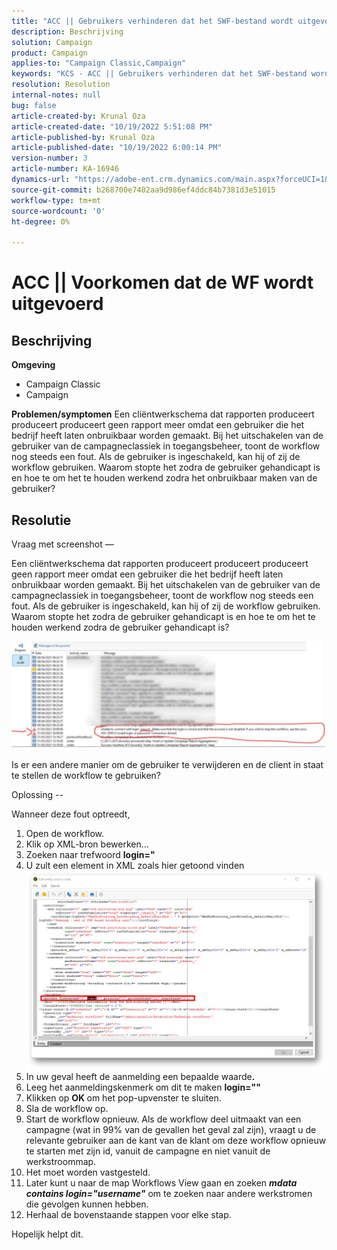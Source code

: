 ```yaml
---
title: "ACC || Gebruikers verhinderen dat het SWF-bestand wordt uitgevoerd"
description: Beschrijving
solution: Campaign
product: Campaign
applies-to: "Campaign Classic,Campaign"
keywords: "KCS - ACC || Gebruikers verhinderen dat het SWF-bestand wordt uitgevoerd"
resolution: Resolution
internal-notes: null
bug: false
article-created-by: Krunal Oza
article-created-date: "10/19/2022 5:51:08 PM"
article-published-by: Krunal Oza
article-published-date: "10/19/2022 6:00:14 PM"
version-number: 3
article-number: KA-16946
dynamics-url: "https://adobe-ent.crm.dynamics.com/main.aspx?forceUCI=1&pagetype=entityrecord&etn=knowledgearticle&id=1341eb95-d64f-ed11-bba2-00224808679b"
source-git-commit: b268700e7402aa9d986ef4ddc84b7381d3e51015
workflow-type: tm+mt
source-wordcount: '0'
ht-degree: 0%

---
```


# ACC || Voorkomen dat de WF wordt uitgevoerd

## Beschrijving

<b>Omgeving</b>
- Campaign Classic
- Campaign



<b>Problemen/symptomen</b>
Een cliëntwerkschema dat rapporten produceert produceert produceert geen rapport meer omdat een gebruiker die het bedrijf heeft laten onbruikbaar worden gemaakt. Bij het uitschakelen van de gebruiker van de campagneclassiek in toegangsbeheer, toont de workflow nog steeds een fout. Als de gebruiker is ingeschakeld, kan hij of zij de workflow gebruiken. Waarom stopte het zodra de gebruiker gehandicapt is en hoe te om het te houden werkend zodra het onbruikbaar maken van de gebruiker?


## Resolutie


Vraag met screenshot —



Een cliëntwerkschema dat rapporten produceert produceert produceert geen rapport meer omdat een gebruiker die het bedrijf heeft laten onbruikbaar worden gemaakt. Bij het uitschakelen van de gebruiker van de campagneclassiek in toegangsbeheer, toont de workflow nog steeds een fout. Als de gebruiker is ingeschakeld, kan hij of zij de workflow gebruiken. Waarom stopte het zodra de gebruiker gehandicapt is en hoe te om het te houden werkend zodra de gebruiker gehandicapt is?

![](assets/178d95b7-4dd0-ec11-a7b5-00224809c556.png)

Is er een andere manier om de gebruiker te verwijderen en de client in staat te stellen de workflow te gebruiken?





Oplossing --

Wanneer deze fout optreedt,

1. Open de workflow.
2. Klik op XML-bron bewerken...
3. Zoeken naar trefwoord <b>login=&quot;</b>
4. U zult een element in XML zoals hier getoond vinden![](assets/dee6636f-799e-eb11-b1ac-000d3a368466.png)
5. In uw geval heeft de aanmelding een bepaalde waarde<b>.</b>
6. Leeg het aanmeldingskenmerk om dit te maken <b>login=&quot;&quot;</b>
7. Klikken op <b>OK </b>om het pop-upvenster te sluiten.
8. Sla de workflow op.
9. Start de workflow opnieuw. Als de workflow deel uitmaakt van een campagne (wat in 99% van de gevallen het geval zal zijn), vraagt u de relevante gebruiker aan de kant van de klant om deze workflow opnieuw te starten met zijn id, vanuit de campagne en niet vanuit de werkstroommap.
10. Het moet worden vastgesteld.
11. Later kunt u naar de map Workflows View gaan en zoeken <b>*mdata contains login=&quot;username&quot;</b>* om te zoeken naar andere werkstromen die gevolgen kunnen hebben.
12. Herhaal de bovenstaande stappen voor elke stap.


Hopelijk helpt dit.
